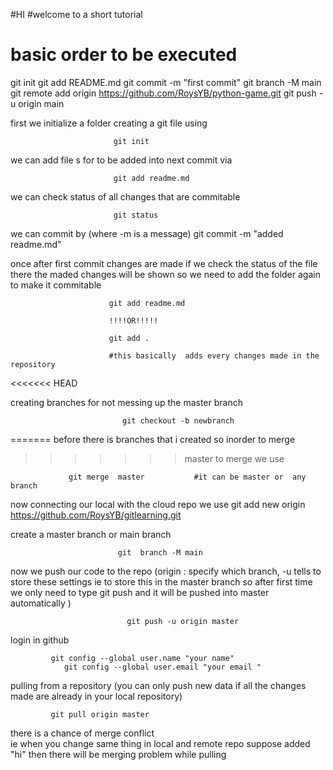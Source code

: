 #HI
#welcome to a short tutorial
# basic order to be executed
git init
git add README.md
git commit -m "first commit"
git branch -M main
git remote add origin https://github.com/RoysYB/python-game.git
git push -u origin main








first we initialize a folder creating a git file
using 

                           git init

we can add  file s    for to be added into next commit via
   
                           git add readme.md

we can check status of all changes  that are commitable 

                           git status 

we can commit by  (where -m is a message)
                           git commit -m "added readme.md"

once after first commit changes are made if we check the status of the  file there the maded changes will be shown    so we need to add the folder again to make it commitable
                          
                          git add readme.md         
                          
                          !!!!OR!!!!!
                          
                          git add .
                          
                          #this basically  adds every changes made in the repository
<<<<<<< HEAD


 creating branches for not messing up the master branch

                             git checkout -b newbranch
=======
 before there is  branches that i created so inorder to merge  
>>>>>>> master
                 to merge we use 

                 git merge  master           #it can be master or  any branch


now connecting our local with the cloud repo   we use 
                git add new origin https://github.com/RoysYB/gitlearning.git

create a master branch    or main branch 
                           
                            git  branch -M main

now we push our code to the repo (origin : specify which branch,  -u tells to store these settings ie  to store this in the  master branch   so after first time we only need to type   git push and it will be pushed into  master automatically     )
                  
                              git push -u origin master                                        

login  in github
             
             git config --global user.name "your name"
                git config --global user.email "your email "   
                
                
pulling from a repository   (you can only push  new data if all the changes made are already in your local repository)
             
             git pull origin master

there is a chance of  merge conflict   
ie when you change same thing  in local and  remote repo   suppose added "hi" then  there will be merging problem while pulling 
